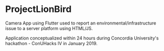 # ProjectLionBird

Camera App using Flutter used to report an environmental/infrastructure issue to a server platform using HTML/JS.

Application conceptualized within 24 hours during Concordia University's hackathon - ConUHacks IV in January 2019.
